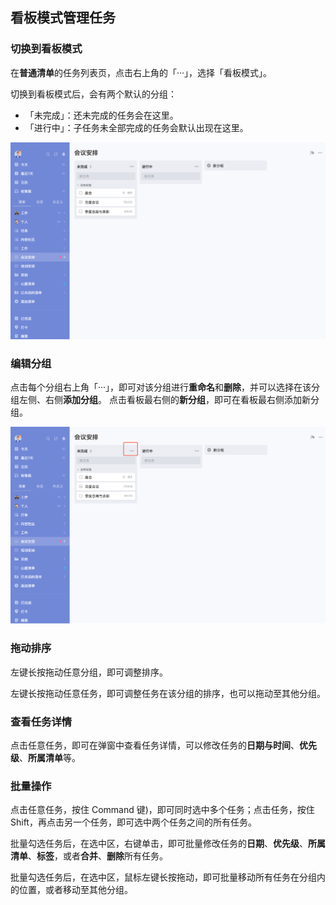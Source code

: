 ## 看板模式管理任务

### 切换到看板模式

在**普通清单**的任务列表页，点击右上角的「···」，选择「看板模式」。


切换到看板模式后，会有两个默认的分组：

* 「未完成」：还未完成的任务会在这里。
* 「进行中」：子任务未全部完成的任务会默认出现在这里。

![images35](../../images/mac/23.png)


### 编辑分组

点击每个分组右上角「···」，即可对该分组进行**重命名**和**删除**，并可以选择在该分组左侧、右侧**添加分组**。
点击看板最右侧的**新分组**，即可在看板最右侧添加新分组。

![images35](../../images/mac/24.png)


### 拖动排序

左键长按拖动任意分组，即可调整排序。

左键长按拖动任意任务，即可调整任务在该分组的排序，也可以拖动至其他分组。

### 查看任务详情

点击任意任务，即可在弹窗中查看任务详情，可以修改任务的**日期与时间**、**优先级**、**所属清单**等。


### 批量操作

点击任意任务，按住 Command 键)，即可同时选中多个任务；点击任务，按住 Shift，再点击另一个任务，即可选中两个任务之间的所有任务。

批量勾选任务后，在选中区，右键单击，即可批量修改任务的**日期**、**优先级**、**所属清单**、**标签**，或者**合并**、**删除**所有任务。

批量勾选任务后，在选中区，鼠标左键长按拖动，即可批量移动所有任务在分组内的位置，或者移动至其他分组。
